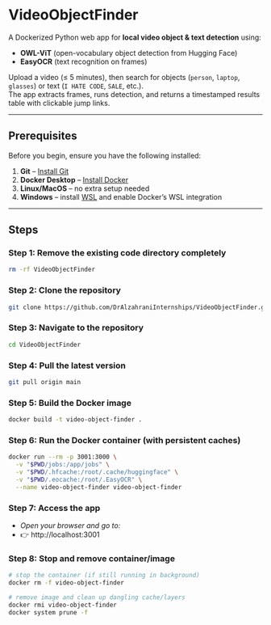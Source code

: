 
# VideoObjectFinder

A Dockerized Python web app for **local video object & text detection** using:

- **OWL-ViT** (open-vocabulary object detection from Hugging Face)
- **EasyOCR** (text recognition on frames)

Upload a video (≤ 5 minutes), then search for objects (`person`, `laptop`, `glasses`) or text (`I HATE CODE`, `SALE`, etc.).  
The app extracts frames, runs detection, and returns a timestamped results table with clickable jump links.

---

## Prerequisites

Before you begin, ensure you have the following installed:

1. **Git** – [Install Git](https://git-scm.com/downloads)  
2. **Docker Desktop** – [Install Docker](https://docs.docker.com/get-docker/)  
3. **Linux/MacOS** – no extra setup needed  
4. **Windows** – install [WSL](https://learn.microsoft.com/en-us/windows/wsl/install) and enable Docker’s WSL integration  

---

## Steps

### Step 1: Remove the existing code directory completely

```bash
rm -rf VideoObjectFinder
```
### Step 2: Clone the repository
```bash
git clone https://github.com/DrAlzahraniInternships/VideoObjectFinder.git
```
### Step 3: Navigate to the repository
```bash
cd VideoObjectFinder
```
### Step 4: Pull the latest version
```bash
git pull origin main
```
### Step 5: Build the Docker image
```bash
docker build -t video-object-finder .
```
### Step 6: Run the Docker container (with persistent caches)
```bash
docker run --rm -p 3001:3000 \
  -v "$PWD/jobs:/app/jobs" \
  -v "$PWD/.hfcache:/root/.cache/huggingface" \
  -v "$PWD/.eocache:/root/.EasyOCR" \
  --name video-object-finder video-object-finder
  ```
### Step 7: Access the app
- *Open your browser and go to:*
- 👉 http://localhost:3001

### Step 8: Stop and remove container/image
```bash
# stop the container (if still running in background)
docker rm -f video-object-finder
```
```bash
# remove image and clean up dangling cache/layers
docker rmi video-object-finder
docker system prune -f
```
